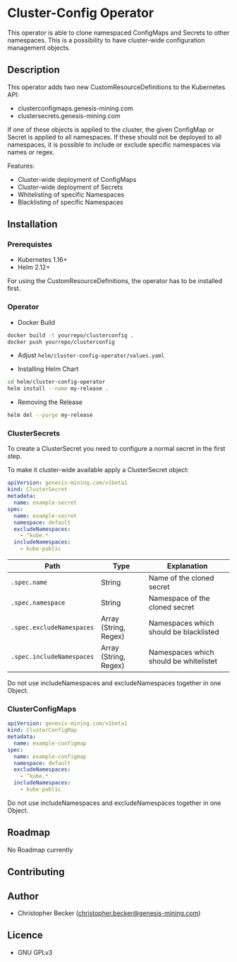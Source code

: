 # Cluster-Config Operator

This operator is able to clone namespaced ConfigMaps and Secrets
to other namespaces. This is a possibility to have cluster-wide
configuration management objects.

## Description

This operator adds two new CustomResourceDefinitions to the Kubernetes API:
* clusterconfigmaps.genesis-mining.com
* clustersecrets.genesis-mining.com

If one of these objects is applied to the cluster, the given ConfigMap
or Secret is applied to all namespaces. If these should not be deployed
to all namespaces, it is possible to include or exclude specific namespaces via names or regex.

Features:
* Cluster-wide deployment of ConfigMaps
* Cluster-wide deployment of Secrets
* Whitelisting of specific Namespaces
* Blacklisting of specific Namespaces

## Installation

### Prerequistes

* Kubernetes 1.16+
* Helm 2.12+

For using the CustomResourceDefinitions, the operator has to be installed first.

### Operator

* Docker Build

```bash
docker build -t yourrepo/clusterconfig .
docker push yourrepo/clusterconfig
```

* Adjust `helm/cluster-config-operator/values.yaml`

* Installing Helm Chart

```bash
cd helm/cluster-config-operator
helm install --name my-release .
```

* Removing the Release

```bash
helm del --purge my-release
```

### ClusterSecrets

To create a ClusterSecret you need to configure a normal secret
in the first step.

To make it cluster-wide available apply a ClusterSecret object:

```yaml
apiVersion: genesis-mining.com/v1beta1
kind: ClusterSecret
metadata:
  name: example-secret
spec:
  name: example-secret
  namespace: default
  excludeNamespaces:
    - ^kube.*
  includeNamespaces:
    - kube-public
```

Path | Type | Explanation
---|---|---
`.spec.name` | String | Name of the cloned secret
`.spec.namespace` | String | Namespace of the cloned secret
`.spec.excludeNamespaces` | Array (String, Regex) | Namespaces which should be blacklisted
`.spec.includeNamespaces` | Array (String, Regex) | Namespaces which should be whitelistet

Do not use includeNamespaces and excludeNamespaces together in one Object.

### ClusterConfigMaps

```yaml
apiVersion: genesis-mining.com/v1beta1
kind: ClusterConfigMap
metadata:
  name: example-configmap
spec:
  name: example-configmap
  namespace: default
  excludeNamespaces:
    - ^kube.*
  includeNamespaces:
    - kube-public
```

Do not use includeNamespaces and excludeNamespaces together in one Object.

## Roadmap

No Roadmap currently

## Contributing

## Author

* Christopher Becker (christopher.becker@genesis-mining.com)

## Licence

* GNU GPLv3
